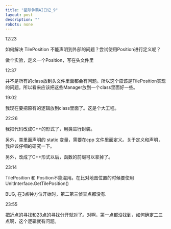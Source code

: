 ```yaml
---
title: "星际争霸AI日记_9"
layout: post
description: ""
robots: none
---
```


12:23

如何解决 TilePosition 不能声明到外部的问题？尝试使用Position进行定义呢？

做个实验，定义一个Position，写在头文件里

12:37

并不是所有的class放到头文件里面都会有问题。所以这个应该是TilePosition实现的问题。所以看来应该把这些Manager放到一个class里面好一些。

19:02

我现在要把原有的逻辑放到class里面了。这是个大工程。

22:26

我把代码改成C++的形式了，用类进行封装。

另外，类里面声明的 static 变量，需要在cpp 文件里面定义。关于定义和声明，我应该仔细的研究一下。

另外，改成了C++形式以后，函数的前缀可以拿掉了。

23:14

TilePosition 和 Position不能混用。在比对地图位置的时候要使用 UnitInterface.GetTilePosition()

BUG, 在3点钟方位开始时，第二第三侦查点都没有.

23:55

把近点的寻找和23点的寻找分开就对了。对啊，第一点都没找到，如何确定二三点啊，这个逻辑就有问题。